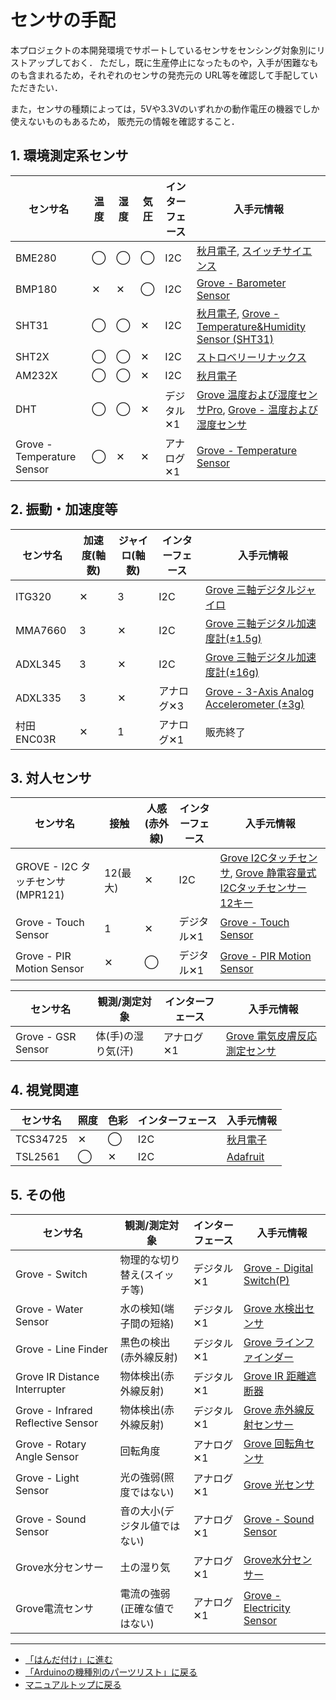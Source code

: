 # センサの手配

本プロジェクトの本開発環境でサポートしているセンサをセンシング対象別にリストアップしておく．
ただし，既に生産停止になったものや，入手が困難なものも含まれるため，それぞれのセンサの発売元の
URL等を確認して手配していただきたい．

また，センサの種類によっては，5Vや3.3Vのいずれかの動作電圧の機器でしか使えないものもあるため，
販売元の情報を確認すること．

## 1. 環境測定系センサ

|センサ名|温度|湿度|気圧|インターフェース|入手元情報|
|---|---|---|---|---|---|
|BME280|◯|◯|◯|I2C|[秋月電子](https://akizukidenshi.com/catalog/g/gK-09421/), [スイッチサイエンス](https://www.switch-science.com/products/2236)|
|BMP180|✕|✕|◯|I2C|[Grove - Barometer Sensor](https://www.seeedstudio.com/Grove-Barometer-Sensor-BMP18-p-1840.html)|
|SHT31|◯|◯|✕|I2C|[秋月電子](https://akizukidenshi.com/catalog/g/gK-12125/), [Grove - Temperature&Humidity Sensor (SHT31)](https://www.seeedstudio.com/Grove-Temperature-Humidity-Sensor-SHT31.html)|
|SHT2X|◯|◯|✕|I2C|[ストロベリーリナックス](https://strawberry-linux.com/catalog/items?code=80021)|
|AM232X|◯|◯|✕|I2C|[秋月電子](https://akizukidenshi.com/catalog/g/gM-10880/)|
|DHT|◯|◯|✕|デジタル✕1|[Grove 温度および湿度センサPro](https://jp.seeedstudio.com/Grove-Temperature-Humidity-Sensor-Pro-AM2302-DHT22.html), [Grove - 温度および湿度センサ](https://jp.seeedstudio.com/Grove-Temperature-Humidity-Sensor-DHT11.html)|
|Grove - Temperature Sensor|◯|✕|✕|アナログ✕1|[Grove - Temperature Sensor](https://jp.seeedstudio.com/Grove-Temperature-Sensor.html)|



## 2. 振動・加速度等

|センサ名|加速度(軸数)|ジャイロ(軸数)|インターフェース|入手元情報|
|---|---|---|---|---|
|ITG320|✕|3|I2C|[Grove 三軸デジタルジャイロ](https://jp.seeedstudio.com/Grove-3-Axis-Digital-Gyro.html)|
|MMA7660|3|✕|I2C|[Grove 三軸デジタル加速度計(±1.5g)](https://jp.seeedstudio.com/Grove-3-Axis-Digital-Accelerometer-1-5g.html)|
|ADXL345|3|✕|I2C|[Grove 三軸デジタル加速度計(±16g)](https://jp.seeedstudio.com/Grove-3-Axis-Digital-Accelerometer-16g.html)|
|ADXL335|3|✕|アナログ✕3|[Grove - 3-Axis Analog Accelerometer (±3g)](https://www.seeedstudio.com/Grove-3-Axis-Analog-Accelerometer-ADXL335.html)|
|村田ENC03R|✕|1|アナログ✕1|販売終了|


## 3. 対人センサ

|センサ名|接触|人感(赤外線)|インターフェース|入手元情報|
|---|---|---|---|---|
|GROVE - I2C タッチセンサ(MPR121)|12(最大)|✕|I2C|[Grove I2Cタッチセンサ](https://jp.seeedstudio.com/Grove-I2C-Touch-Sensor-p-840.html), [Grove 静電容量式I2Cタッチセンサー 12キー](https://jp.seeedstudio.com/Grove-12-Key-Capacitive-I2C-Touch-Sensor-V3-MPR121-p-4694.html)|
|Grove - Touch Sensor|1|✕|デジタル✕1|[Grove - Touch Sensor](https://www.seeedstudio.com/Grove-Touch-Sensor.html)|
|Grove - PIR Motion Sensor|✕|◯|デジタル✕1|[Grove - PIR Motion Sensor](https://www.seeedstudio.com/Grove-PIR-Motion-Sensor.html)|

|センサ名|観測/測定対象|インターフェース|入手元情報|
|---|---|---|---|
|Grove - GSR Sensor|体(手)の湿り気(汗)|アナログ✕1|[Grove 電気皮膚反応測定センサ](https://jp.seeedstudio.com/Grove-GSR-sensor-p-1614.html)|

## 4. 視覚関連

|センサ名|照度|色彩|インターフェース|入手元情報|
|---|---|---|---|---|
|TCS34725|✕|◯|I2C|[秋月電子](https://akizukidenshi.com/catalog/g/gM-08220/)|
|TSL2561|◯|✕|I2C|[Adafruit](https://www.adafruit.com/product/439)|

## 5. その他

|センサ名|観測/測定対象|インターフェース|入手元情報|
|---|---|---|---|
|Grove - Switch|物理的な切り替え(スイッチ等)|デジタル✕1|[Grove - Digital Switch(P)](https://www.seeedstudio.com/Grove-Switch-P.html)|
|Grove - Water Sensor|水の検知(端子間の短絡)|デジタル✕1|[Grove 水検出センサ](https://jp.seeedstudio.com/Grove-Water-Sensor.html)|
|Grove - Line Finder|黒色の検出(赤外線反射)|デジタル✕1|[Grove ラインファインダー](https://jp.seeedstudio.com/Grove-Line-Finder-v1-1.html)|
|Grove IR Distance Interrupter|物体検出(赤外線反射)|デジタル✕1|[Grove IR 距離遮断器](https://jp.seeedstudio.com/Grove-IR-Distance-Interrupter-v1-2.html)|
|Grove - Infrared Reflective Sensor|物体検出(赤外線反射)|デジタル✕1|[Grove 赤外線反射センサー](https://jp.seeedstudio.com/Grove-Infrared-Reflective-Sensor-v1-2.html)|
|Grove - Rotary Angle Sensor|回転角度|アナログ✕1|[Grove 回転角センサ](https://jp.seeedstudio.com/Grove-Rotary-Angle-Sensor.html)|
|Grove - Light Sensor|光の強弱(照度ではない)|アナログ✕1|[Grove 光センサ](https://jp.seeedstudio.com/Grove-Light-Sensor-v1-2-LS06-S-phototransistor.html)|
|Grove - Sound Sensor|音の大小(デジタル値ではない)|アナログ✕1|[Grove - Sound Sensor](https://www.seeedstudio.com/Grove-Sound-Sensor-Based-on-LM358-amplifier-Arduino-Compatible.html)|
|Grove水分センサー|土の湿り気|アナログ✕1|[Grove水分センサー](https://jp.seeedstudio.com/Grove-Moisture-Sensor.html)|
|Grove電流センサ|電流の強弱(正確な値ではない)|アナログ✕1|[Grove - Electricity Sensor](https://www.seeedstudio.com/Grove-Electricity-Sensor.html)|



***
- [「はんだ付け」に進む](Soldering.md)
- [「Arduinoの機種別のパーツリスト」に戻る](Parts_List.md)
- [マニュアルトップに戻る](../Manual.md)
